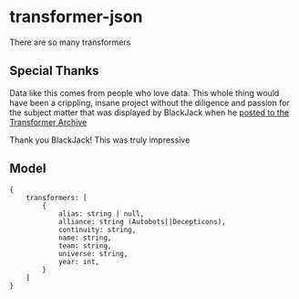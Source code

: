 # transformer-json
There are so many transformers

## Special Thanks
Data like this comes from people who love data. This whole thing would have been a crippling, insane project without the diligence and passion for the subject matter that was displayed by BlackJack when he [posted to the Transformer Archive](https://tfarchive.com/forums/viewtopic.php?t=49947)

Thank you BlackJack!
This was truly impressive

## Model

```
{
    transformers: [
        {
            alias: string | null,
            alliance: string (Autobots||Decepticons),
            continuity: string,
            name: string,
            team: string,
            universe: string,
            year: int,
        }
    ]
}
```
